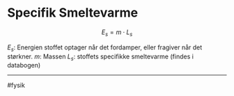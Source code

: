 # Specifik Smeltevarme
$$E_{s} = m  \cdot L_s$$

$E_{s}$: Energien stoffet optager når det fordamper, eller fragiver når det størkner.
$m$: Massen
$L_s$: stoffets specifikke smeltevarme (findes i databogen)

---
#fysik